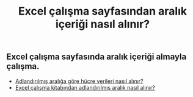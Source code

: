 ﻿---
title: Excel çalışma sayfasından aralık içeriği nasıl alınır?
second_title: Aspose.Cells Cloud Documen
linktitle: Ge
type: docs
url: /tr/ranges/get/
keywords: How to get range content from an Excel worksheet
description: Aspose.Cells Cloud REST API, Excel Çalışma Sayfasından aralık içeriği almayı destekler. SDK çeşitli geliştirme dillerini destekler. Bunlar arasında Android, C#, Go, Java, NodeJS, Perl, PHP, Python, Ruby ve Swift bulunur
weight: 20
---
## Excel çalışma sayfasında aralık içeriği almayla çalışma.


- [Adlandırılmış aralığa göre hücre verileri nasıl alınır?](/cells/tr/ranges/get/values/) 
- [Excel çalışma kitabından adlandırılmış aralık nasıl alınır?](/cells/tr/ranges/get/name/) 



